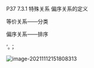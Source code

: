 P37 7.3.1 特殊关系 偏序关系的定义



等价关系——分类

偏序关系——排序

‘。；

![image-20211112151808313](C:\Users\白木-泽\AppData\Roaming\Typora\typora-user-images\image-20211112151808313.png)


